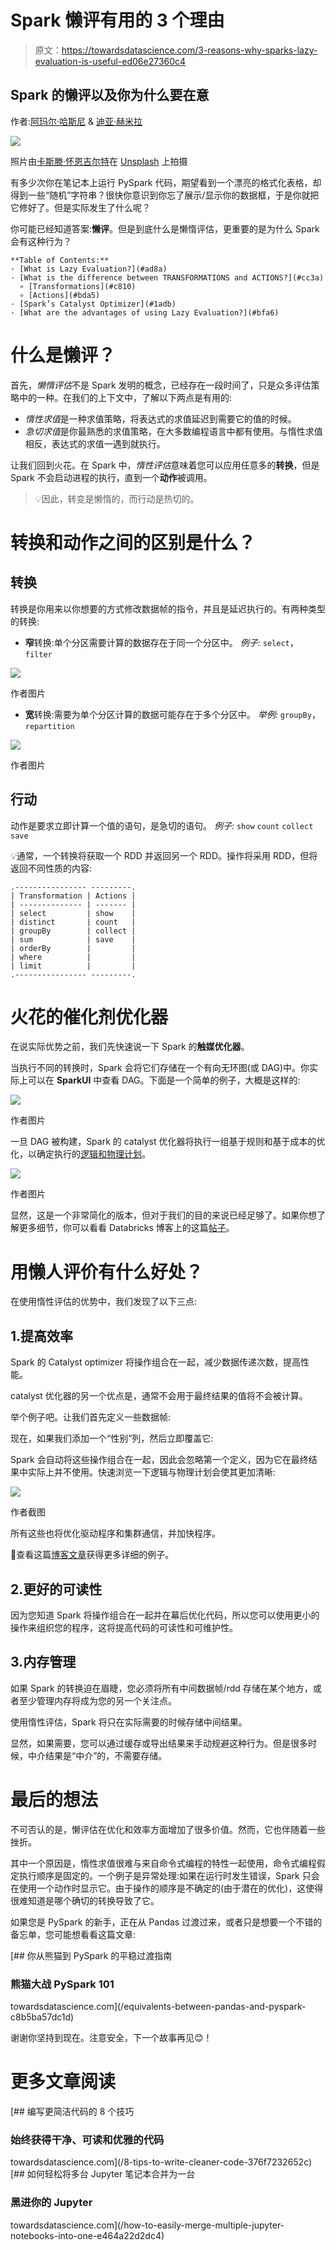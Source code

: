 # Spark 懒评有用的 3 个理由

> 原文：<https://towardsdatascience.com/3-reasons-why-sparks-lazy-evaluation-is-useful-ed06e27360c4>

## Spark 的懒评以及你为什么要在意

作者:[阿玛尔·哈斯尼](https://medium.com/u/d38873cbc5aa?source=post_page-----40d1ab7243c2--------------------------------) & [迪亚·赫米拉](https://medium.com/u/7f47bdb8b8c0?source=post_page-----40d1ab7243c2--------------------------------)

![](img/b32a0f89a0dffbd61ac232c14e5d0434.png)

照片由[卡斯滕·怀恩吉尔特](https://unsplash.com/@karsten116?utm_source=unsplash&utm_medium=referral&utm_content=creditCopyText)在 [Unsplash](https://unsplash.com/s/photos/dog-sleeping?utm_source=unsplash&utm_medium=referral&utm_content=creditCopyText) 上拍摄

有多少次你在笔记本上运行 PySpark 代码，期望看到一个漂亮的格式化表格，却得到一些“随机”字符串？很快你意识到你忘了展示/显示你的数据框，于是你就把它修好了。但是实际发生了什么呢？

你可能已经知道答案:**懒评**。但是到底什么是懒惰评估，更重要的是为什么 Spark 会有这种行为？

```
**Table of Contents:**
· [What is Lazy Evaluation?](#ad8a)
· [What is the difference between TRANSFORMATIONS and ACTIONS?](#cc3a)
  ∘ [Transformations](#c810)
  ∘ [Actions](#bda5)
· [Spark’s Catalyst Optimizer](#1adb)
· [What are the advantages of using Lazy Evaluation?](#bfa6)
```

# 什么是懒评？

首先，*懒惰评估*不是 Spark 发明的概念，已经存在一段时间了，只是众多评估策略中的一种。在我们的上下文中，了解以下两点是有用的:

*   *惰性求值*是一种求值策略，将表达式的求值延迟到需要它的值的时候。
*   *急切求值*是你最熟悉的求值策略，在大多数编程语言中都有使用。与惰性求值相反，表达式的求值一遇到就执行。

让我们回到火花。在 Spark 中，*惰性评估*意味着您可以应用任意多的**转换**，但是 Spark 不会启动进程的执行，直到一个**动作**被调用。

> 💡因此，转变是懒惰的，而行动是热切的。

# 转换和动作之间的区别是什么？

## 转换

转换是你用来以你想要的方式修改数据帧的指令，并且是延迟执行的。有两种类型的转换:

*   **窄**转换:单个分区需要计算的数据存在于同一个分区中。
    *例子:* `select`， `filter`

![](img/9945b88c6dbe9132ac1d7feea1fc953a.png)

作者图片

*   **宽**转换:需要为单个分区计算的数据可能存在于多个分区中。
    *举例:* `groupBy`， `repartition`

![](img/13a389df86f5ca9d4a53bdead94aee31.png)

作者图片

## 行动

动作是要求立即计算一个值的语句，是急切的语句。
*例子:* `show` `count` `collect` `save`

💡通常，一个转换将获取一个 RDD 并返回另一个 RDD。操作将采用 RDD，但将返回不同性质的内容:

```
.---------------- ---------.
| Transformation | Actions |
| -------------- | ------- |
| select         | show    |
| distinct       | count   |
| groupBy        | collect |
| sum            | save    |
| orderBy        |         |
| where          |         |
| limit          |         |
.---------------- ---------.
```

# 火花的催化剂优化器

在说实际优势之前，我们先快速说一下 Spark 的**触媒优化器**。

当执行不同的转换时，Spark 会将它们存储在一个有向无环图(或 DAG)中。你实际上可以在 **SparkUI** 中查看 DAG。下面是一个简单的例子，大概是这样的:

![](img/70e1303c71056991646e6a0dbd5f332f.png)

作者图片

一旦 DAG 被构建，Spark 的 catalyst 优化器将执行一组基于规则和基于成本的优化，以确定执行的[逻辑和物理计划](https://www.clairvoyant.ai/blog/apache-spark-logical-and-physical-plans)。

![](img/48574b2b8582ec0c291dc2d3da2a46af.png)

作者图片

显然，这是一个非常简化的版本，但对于我们的目的来说已经足够了。如果你想了解更多细节，你可以看看 Databricks 博客上的这篇[帖子](https://www.databricks.com/blog/2015/04/13/deep-dive-into-spark-sqls-catalyst-optimizer.html)。

# 用懒人评价有什么好处？

在使用惰性评估的优势中，我们发现了以下三点:

## 1.提高效率

Spark 的 Catalyst optimizer 将操作组合在一起，减少数据传递次数，提高性能。

catalyst 优化器的另一个优点是，通常不会用于最终结果的值将不会被计算。

举个例子吧。让我们首先定义一些数据帧:

现在，如果我们添加一个“性别”列，然后立即覆盖它:

Spark 会自动将这些操作组合在一起，因此会忽略第一个定义，因为它在最终结果中实际上并不使用。快速浏览一下逻辑与物理计划会使其更加清晰:

![](img/8b246a790e653906a4404df11b8d4ad0.png)

作者截图

所有这些也将优化驱动程序和集群通信，并加快程序。

📔查看这篇[博客文章](https://www.projectpro.io/recipes/explain-spark-lazy-evaluation-detail)获得更多详细的例子。

## 2.更好的可读性

因为您知道 Spark 将操作组合在一起并在幕后优化代码，所以您可以使用更小的操作来组织您的程序，这将提高代码的可读性和可维护性。

## 3.内存管理

如果 Spark 的转换迫在眉睫，您必须将所有中间数据帧/rdd 存储在某个地方，或者至少管理内存将成为您的另一个关注点。

使用惰性评估，Spark 将只在实际需要的时候存储中间结果。

显然，如果需要，您可以通过缓存或导出结果来手动规避这种行为。但是很多时候，中介结果是“中介”的，不需要存储。

# 最后的想法

不可否认的是，懒评估在优化和效率方面增加了很多价值。然而，它也伴随着一些挫折。

其中一个原因是，惰性求值很难与来自命令式编程的特性一起使用，命令式编程假定执行顺序是固定的。一个例子是异常处理:如果在运行时发生错误，Spark 只会在使用一个动作时显示它。由于操作的顺序是不确定的(由于潜在的优化)，这使得很难知道是哪个确切的转换导致了它。

如果您是 PySpark 的新手，正在从 Pandas 过渡过来，或者只是想要一个不错的备忘单，您可能想看看这篇文章:

[](/equivalents-between-pandas-and-pyspark-c8b5ba57dc1d) [## 你从熊猫到 PySpark 的平稳过渡指南

### 熊猫大战 PySpark 101

towardsdatascience.com](/equivalents-between-pandas-and-pyspark-c8b5ba57dc1d) 

谢谢你坚持到现在。注意安全，下一个故事再见😊！

# 更多文章阅读

[](/8-tips-to-write-cleaner-code-376f7232652c) [## 编写更简洁代码的 8 个技巧

### 始终获得干净、可读和优雅的代码

towardsdatascience.com](/8-tips-to-write-cleaner-code-376f7232652c) [](/how-to-easily-merge-multiple-jupyter-notebooks-into-one-e464a22d2dc4) [## 如何轻松将多台 Jupyter 笔记本合并为一台

### 黑进你的 Jupyter

towardsdatascience.com](/how-to-easily-merge-multiple-jupyter-notebooks-into-one-e464a22d2dc4)